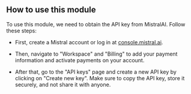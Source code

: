 ## How to use this module

To use this module, we need to obtain the API key from MistralAI. Follow these steps:

- First, create a Mistral account or log in at [console.mistral.ai](https://console.mistral.ai/home).

- Then, navigate to "Workspace" and "Billing" to add your payment information and activate payments on your account.
- After that, go to the "API keys" page and create a new API key by clicking on "Create new key". Make sure to copy the API key, store it securely, and not share it with anyone.